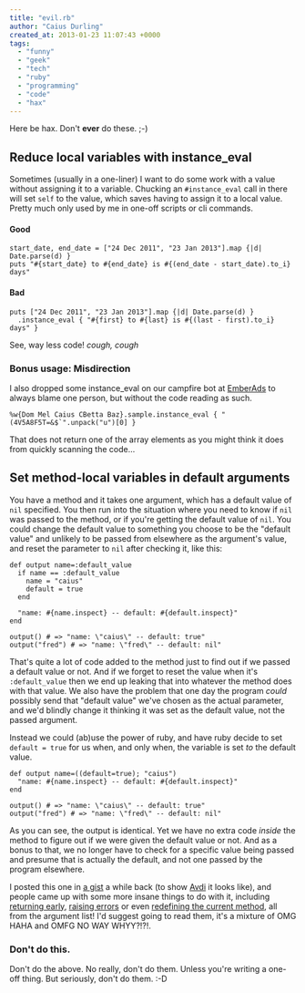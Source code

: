```yaml
---
title: "evil.rb"
author: "Caius Durling"
created_at: 2013-01-23 11:07:43 +0000
tags:
  - "funny"
  - "geek"
  - "tech"
  - "ruby"
  - "programming"
  - "code"
  - "hax"
---
```


Here be hax. Don't **ever** do these. ;-)

## Reduce local variables with instance_eval

Sometimes (usually in a one-liner) I want to do some work with a value without assigning it to a variable. Chucking an `#instance_eval` call in there will set `self` to the value, which saves having to assign it to a local value. Pretty much only used by me in one-off scripts or cli commands.

#### Good

    start_date, end_date = ["24 Dec 2011", "23 Jan 2013"].map {|d| Date.parse(d) }
    puts "#{start_date} to #{end_date} is #{(end_date - start_date).to_i} days"

#### Bad

    puts ["24 Dec 2011", "23 Jan 2013"].map {|d| Date.parse(d) }
      .instance_eval { "#{first} to #{last} is #{(last - first).to_i} days" }

See, way less code! *cough, cough*

### Bonus usage: Misdirection

I also dropped some instance_eval on our campfire bot at [EmberAds][] to always blame one person, but without the code reading as such.

[EmberAds]: https://emberads.com/

    %w{Dom Mel Caius CBetta Baz}.sample.instance_eval { "(4V5A8F5T=&$`".unpack("u")[0] }

That does not return one of the array elements as you might think it does from quickly scanning the code…

## Set method-local variables in default arguments

You have a method and it takes one argument, which has a default value of `nil` specified. You then run into the situation where you need to know if `nil` was passed to the method, or if you're getting the default value of `nil`. You could change the default value to something you choose to be the "default value" and unlikely to be passed from elsewhere as the argument's value, and reset the parameter to `nil` after checking it, like this:


    def output name=:default_value
      if name == :default_value
        name = "caius"
        default = true
      end

      "name: #{name.inspect} -- default: #{default.inspect}"
    end

    output() # => "name: \"caius\" -- default: true"
    output("fred") # => "name: \"fred\" -- default: nil"

That's quite a lot of code added to the method just to find out if we passed a default value or not. And if we forget to reset the value when it's `:default_value` then we end up leaking that into whatever the method does with that value. We also have the problem that one day the program *could* possibly send that "default value" we've chosen as the actual parameter, and we'd blindly change it thinking it was set as the default value, not the passed argument.

Instead we could (ab)use the power of ruby, and have ruby decide to set `default = true` for us when, and only when, the variable is set *to* the default value.

    def output name=((default=true); "caius")
      "name: #{name.inspect} -- default: #{default.inspect}"
    end

    output() # => "name: \"caius\" -- default: true"
    output("fred") # => "name: \"fred\" -- default: nil"

As you can see, the output is identical. Yet we have no extra code *inside* the method to figure out if we were given the default value or not. And as a bonus to that, we no longer have to check for a specific value being passed and presume that is actually the default, and not one passed by the program elsewhere.

I posted this one in [a gist][default param hack] a while back (to show [Avdi][] it looks like), and people came up with some more insane things to do with it, including [returning early][early], [raising errors][raise] or even [redefining the current method][redef], all from the argument list! I'd suggest going to read them, it's a mixture of OMG HAHA and OMFG NO WAY WHYY?!?!.

[default param hack]: https://gist.github.com/1528785
[early]: https://gist.github.com/1528785#comment-71861
[raise]: https://gist.github.com/1528785#comment-71862
[redef]: https://gist.github.com/1528785#comment-71876
[avdi]: http://avdi.org/

### Don't do this.

Don't do the above. No really, don't do them. Unless you're writing a one-off thing. But seriously, don't do them. :-D
